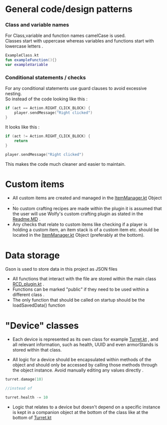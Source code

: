 # General code/design patterns


### Class and variable names
For Class,variable and  function names camelCase is used.  
Classes start with uppercase whereas
variables and functions start with lowercase letters . 

```kotlin
ExampleClass.kt
fun exampleFunction(){}
var exampleVariable
```

### Conditional statements / checks

For any conditional statements use guard clauses to avoid excessive nesting.  
So instead of the code looking like this :
```kotlin
if (act == Action.RIGHT_CLICK_BLOCK) { 
    player.sendMessage("Right clicked")
}
```
It looks like this  :
```kotlin
if (act != Action.RIGHT_CLICK_BLOCK) { 
    return
}

player.sendMessage("Right clicked")
```
This makes the code much cleaner and easier to maintain.

# Custom items
- All custom items are created and managed in the [ItemManager.kt](src%2Fmain%2Fjava%2Forg%2Foreo%2Frcdplugin%2Fitems%2FItemManager.kt) Object .
- No custom crafting recipes are made within the plugin it is assumed that the user will use Wolfy's custom crafting plugin
as stated in the [Readme.MD](Readme.MD) .
- Any checks that relate to custom items like checking if a player is holding a custom item,
an item stack is of a custom item etc. should be located in the [ItemManager.kt](src%2Fmain%2Fjava%2Forg%2Foreo%2Frcdplugin%2Fitems%2FItemManager.kt)
Object (preferably at the bottom).

# Data storage
Gson is used to store data in this project as JSON files
- All functions that interact with the file are stored within the main class [RCD_plugin.kt](src%2Fmain%2Fjava%2Forg%2Foreo%2Frcdplugin%2FRCD_plugin.kt) .
- Functions can be marked "public" if they need to be used within a different class .
- The only function that should be called on startup should be the loadSavedData() function

# "Device" classes
- Each device is represented as its own class for example [Turret.kt](src%2Fmain%2Fjava%2Forg%2Foreo%2Frcdplugin%2Fturrets%2FTurret.kt) 
, and all relevant information,
such as health, UUID and even armorStands is stored within that class.


- All logic for a device should be encapsulated within methods of the object and should only be accessed by calling
those methods through the object instance. Avoid manually editing any values directly .
```kotlin
turret.damage(10)

//instead of 

turret.health -= 10
```
- Logic that relates to a device but doesn't depend on a specific instance
is kept in a companion object at the bottom of the class like at the bottom of [Turret.kt](src%2Fmain%2Fjava%2Forg%2Foreo%2Frcdplugin%2Fturrets%2FTurret.kt)


